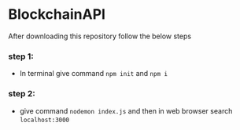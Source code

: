 # BlockchainAPI

After downloading this repository
follow the below steps

### step 1:
* In terminal give command `npm init` and `npm i`

### step 2:
* give command `nodemon index.js` 
  and then in web browser search `localhost:3000`
